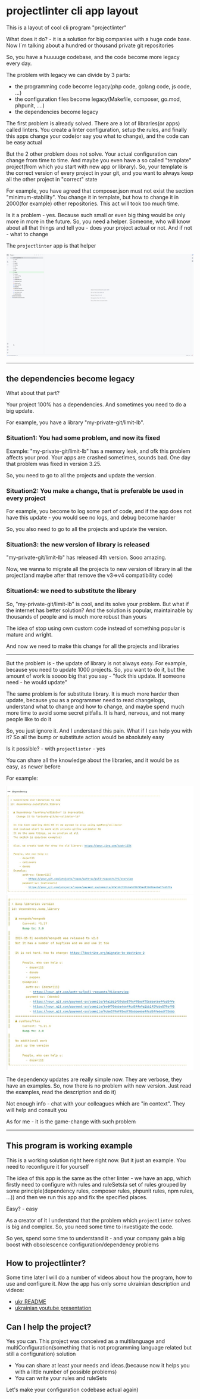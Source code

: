 # projectlinter cli app layout

This is a layout of cool cli program "projectlinter"

What does it do? - it is a solution for big companies with a huge code base. Now I`m talking about a hundred or thousand private git repositories

So, you have a huuuuge codebase, and the code become more legacy every day.

The problem with legacy we can divide by 3 parts:

- the programming code become legacy(php code, golang code, js code, ...)
- the configuration files become legacy(Makefile, composer, go.mod, phpunit, ....)
- the dependencies become legacy

The first problem is already solved. There are a lot of libraries(or apps) called linters. You create a linter configuration, setup the rules, and finally this apps change your code(or say you what to change), and the code can be easy actual


But the 2 other problem does not solve. Your actual configuration can change from time to time. And maybe you even have a so called "template" project(from which you start with new app or library). So, your template is the correct version of every project in your git, and you want to always keep all the other project in "correct" state

For example, you have agreed that composer.json must not exist the section "minimum-stability". You change it in template, but how to change it in 2000(for example) other repositories. This act will took too much time.

Is it a problem - yes. Because such small or even big thing would be only more in more in the future. So, you need a helper. Someone, who will know about all that things and tell you - does your project actual or not. And if not - what to change

The `projectlinter` app is that helper

![](docs/gif/projectlinter-work.gif)

---

## the dependencies become legacy

What about that part?

Your project 100% has a dependencies. And sometimes you need to do a big update.


For example, you have a library "my-private-git/limit-lb". 


### Situation1: You had some problem, and now its fixed

Example: "my-private-git/limit-lb" has a memory leak, and ofk this problem affects your prod. Your apps are crashed sometimes, sounds bad. One day that problem was fixed in version 3.25.

So, you need to go to all the projects and update the version.

### Situation2: You make a change, that is preferable be used in every project

For example, you become to log some part of code, and if the app does not have this update - you would see no logs, and debug become harder

So, you also need to go to all the projects and update the version.


### Situation3: the new version of library is released

"my-private-git/limit-lb" has released 4th version. Sooo amazing.

Now, we wanna to migrate all the projects to new version of library in all the project(and maybe after that remove the v3=>v4 compatibility code)

### Situation4: we need to substitute the library

So, "my-private-git/limit-lb" is cool, and its solve your problem. But what if the internet has better solution? And the solution is popular, maintainable by thousands of people and is much more robust than yours

The idea of stop using own custom code instead of something popular is mature and wright.

And now we need to make this change for all the projects and libraries


---

But the problem is - the update of library is not always easy. For example, because you need to update 1000 projects. So, you want to do it, but the amount of work is soooo big that you say - "fuck this update. If someone need - he would update"

The same problem is for substitute library. It is much more harder then update, because you as a programmer need to read changelogs, understand what to change and how to change, and maybe spend much more time to avoid some secret pitfalls. It is hard, nervous, and not many people like to do it


So, you just ignore it. And I understand this pain. What if I can help you with it? So all the bump or substitute action would be absolutely easy

Is it possible? - with `projectlinter` - yes

You can share all the knowledge about the libraries, and it would be as easy, as newer before

For example:


![](docs/img/img.png)
![](docs/img/img_1.png)

The dependency updates are really simple now. They are verbose, they have an examples. So, now there is no problem with new version. Just read the examples, read the description and do it)

Not enough info - chat with your colleagues which are "in context". They will help and consult you

As for me - it is the game-change with such problem


---

## This program is working example

This is a working solution right here right now. But it just an example. You need to reconfigure it for yourself

The idea of this app is the same as the other linter - we have an app, which firstly need to configure with rules and ruleSets(a set of rules grouped by some principle(dependency rules, composer rules, phpunit rules, npm rules, ...)) and then we run this app and fix the specified places.

Easy? - easy

As a creator of it I understand that the problem which `projectlinter` solves is big and complex. So, you need some time to investigate the code.

So yes, spend some time to understand it - and your company gain a big boost with obsolescence configuration/dependency problems

## How to projectlinter?

Some time later I will do a number of videos about how the program, how to use and configure it.
Now the app has only some ukrainian description and videos:

- [ukr README](docs/ua/README.md)
- [ukrainian youtube presentation](https://www.youtube.com/playlist?list=PLXofZdsJKYx63R_zVuvi-3s7ndueyM3CB)


## Can I help the project?

Yes you can. This project was conceived as a multilanguage and multiConfiguration(something that is not programming language related but still a configuration) solution

- You can share at least your needs and ideas.(because now it helps you with a little number of possible problems)
- You can write your rules and ruleSets

Let's make your configuration codebase actual again)

